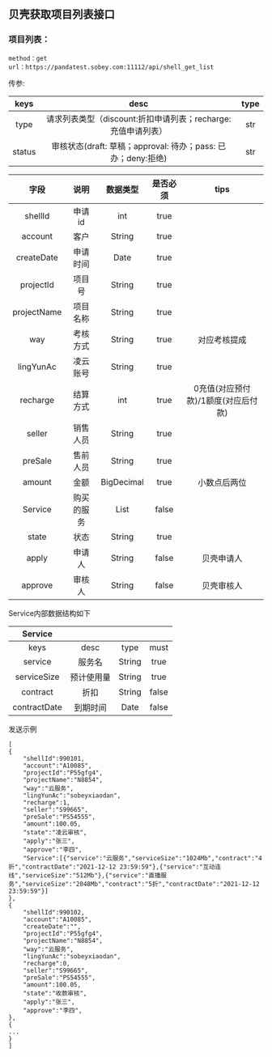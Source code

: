 

## 贝壳获取项目列表接口

### 项目列表：

```
method：get
url：https://pandatest.sobey.com:11112/api/shell_get_list
```

传参:

|  keys  |                             desc                             | type |
| :----: | :----------------------------------------------------------: | :--: |
|  type  | 请求列表类型（discount:折扣申请列表；recharge:充值申请列表） | str  |
| status | 审核状态(draft: 草稿；approval: 待办；pass: 已办；deny:拒绝) | str  |

|    字段     |    说明    |  数据类型  | 是否必须 |                tips                 |
| :---------: | :--------: | :--------: | :------: | :---------------------------------: |
|   shellId   |   申请id   |    int     |   true   |                                     |
|   account   |    客户    |   String   |   true   |                                     |
| createDate  |  申请时间  |    Date    |   true   |                                     |
|  projectId  |   项目号   |   String   |   true   |                                     |
| projectName |  项目名称  |   String   |   true   |                                     |
|     way     |  考核方式  |   String   |   true   |            对应考核提成             |
|  lingYunAc  |  凌云账号  |   String   |   true   |                                     |
|  recharge   |  结算方式  |    int     |   true   | 0充值(对应预付款)/1额度(对应后付款) |
|   seller    |  销售人员  |   String   |   true   |                                     |
|   preSale   |  售前人员  |   String   |   true   |                                     |
|   amount    |    金额    | BigDecimal |   true   |            小数点后两位             |
|   Service   | 购买的服务 |    List    |  false   |                                     |
|    state    |    状态    |   String   |   true   |                                     |
|    apply    |   申请人   |   String   |  false   |             贝壳申请人              |
|   approve   |   审核人   |   String   |  false   |             贝壳审核人              |

Service内部数据结构如下

|   Service    |            |        |       |
| :----------: | :--------: | :----: | :---: |
|     keys     |    desc    |  type  | must  |
|   service    |   服务名   | String | true  |
| serviceSize  | 预计使用量 | String | true  |
|   contract   |    折扣    | String | false |
| contractDate |  到期时间  |  Date  | false |

发送示例

```
[
{
	"shellId":990101,
    "account":"A10085",
    "projectId":"P55gfg4",
    "projectName":"N8854", 
    "way":"云服务",
    "lingYunAc":"sobeyxiaodan",
    "recharge":1,
    "seller":"S99665",
    "preSale":"PS54555",
    "amount":100.05,
    "state":"凌云审核",
    "apply":"张三",
    "approve":"李四",
    "Service":[{"service":"云服务","serviceSize":"1024Mb","contract":"4折","contractDate":"2021-12-12 23:59:59"},{"service":"互动连线","serviceSize":"512Mb"},{"service":"直播服务","serviceSize":"2048Mb","contract":"5折","contractDate":"2021-12-12 23:59:59"}]
},
{
	"shellId":990102,
    "account":"A10085",
    "createDate":"",
    "projectId":"P55gfg4",
    "projectName":"N8854", 
    "way":"云服务",
    "lingYunAc":"sobeyxiaodan",
    "recharge":0,
    "seller":"S99665",
    "preSale":"PS54555",
    "amount":100.05,
    "state":"收款审核",
    "apply":"张三",
    "approve":"李四",
},
{
...
}
]
```